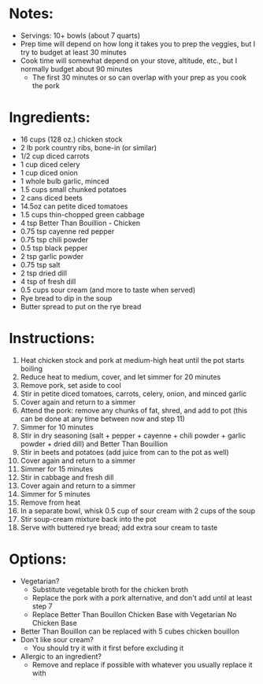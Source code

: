 # Notes: 
- Servings: 10+ bowls (about 7 quarts)
- Prep time will depend on how long it takes you to prep the veggies, but I try to budget at least 30 minutes
- Cook time will somewhat depend on your stove, altitude, etc., but I normally budget about 90 minutes
  * The first 30 minutes or so can overlap with your prep as you cook the pork

# Ingredients:
- 16 cups (128 oz.) chicken stock
- 2 lb pork country ribs, bone-in (or similar)
- 1/2 cup diced carrots
- 1 cup diced celery
- 1 cup diced onion
- 1 whole bulb garlic, minced 
- 1.5 cups small chunked potatoes
- 2 cans diced beets
- 14.5oz can petite diced tomatoes
- 1.5 cups thin-chopped green cabbage
- 4 tsp Better Than Bouillion - Chicken
- 0.75 tsp cayenne red pepper
- 0.75 tsp chili powder
- 0.5 tsp black pepper
- 2 tsp garlic powder
- 0.75 tsp salt
- 2 tsp dried dill
- 4 tsp of fresh dill
- 0.5 cups sour cream (and more to taste when served)
- Rye bread to dip in the soup
- Butter spread to put on the rye bread

# Instructions:
1. Heat chicken stock and pork at medium-high heat until the pot starts boiling
2. Reduce heat to medium, cover, and let simmer for 20 minutes
3. Remove pork, set aside to cool
4. Stir in petite diced tomatoes, carrots, celery, onion, and minced garlic
5. Cover again and return to a simmer
6. Attend the pork: remove any chunks of fat, shred, and add to pot (this can be done at any time between now and step 11)
7. Simmer for 10 minutes
8. Stir in dry seasoning (salt + pepper + cayenne + chili powder + garlic powder + dried dill) and Better Than Bouillion
9. Stir in beets and potatoes (add juice from can to the pot as well)
10. Cover again and return to a simmer
11. Simmer for 15 minutes
12. Stir in cabbage and fresh dill
13. Cover again and return to a simmer
14. Simmer for 5 minutes
15. Remove from heat
16. In a separate bowl, whisk 0.5 cup of sour cream with 2 cups of the soup
17. Stir soup-cream mixture back into the pot
18. Serve with buttered rye bread; add extra sour cream to taste

# Options:
- Vegetarian? 
  * Substitute vegetable broth for the chicken broth
  * Replace the pork with a pork alternative, and don't add until at least step 7
  * Replace Better Than Bouillon Chicken Base with Vegetarian No Chicken Base
- Better Than Bouillon can be replaced with 5 cubes chicken bouillon
- Don't like sour cream?
  * You should try it with it first before excluding it
- Allergic to an ingredient?
  * Remove and replace if possible with whatever you usually replace it with
